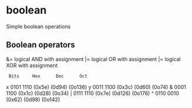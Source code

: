# boolean
Simple boolean operations

## Boolean operators
&= logical AND with assignment
|= logical OR with assignment
|= logical XOR with assignment

     Bits     Hex      Dec      Oct
x 0101 1110  (0x5e)   (0d94)  (0o136)
y 0011 1100  (0x3c)   (0d60)   (0o74)
& 0001 1100  (0x1c)   (0d28)   (0o34)
| 0111 1110  (0x7e)  (0d126)  (0o176)
^ 0110 0010  (0x62)   (0d98)  (0o142)
